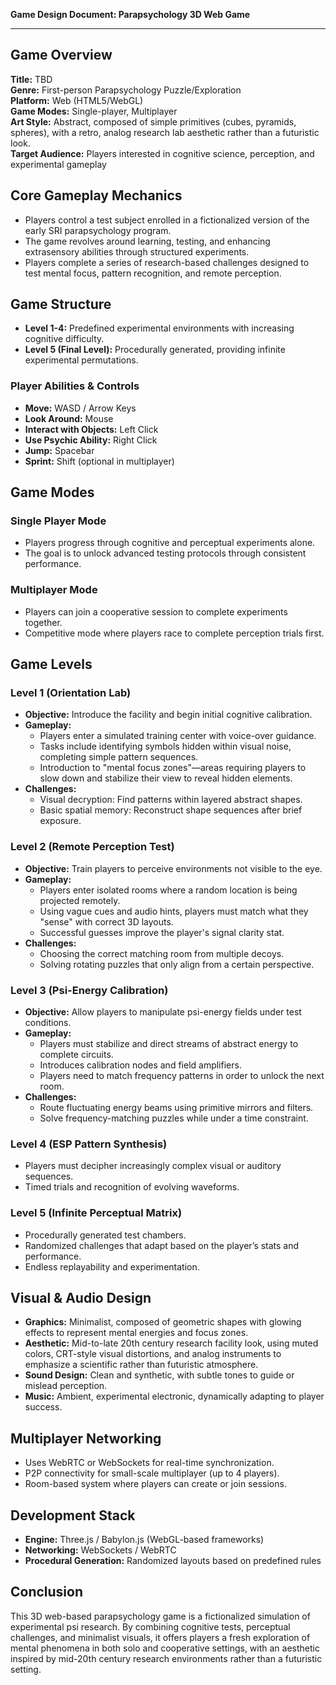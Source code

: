 **Game Design Document: Parapsychology 3D Web Game**

---

## **Game Overview**
**Title:** TBD  
**Genre:** First-person Parapsychology Puzzle/Exploration  
**Platform:** Web (HTML5/WebGL)  
**Game Modes:** Single-player, Multiplayer  
**Art Style:** Abstract, composed of simple primitives (cubes, pyramids, spheres), with a retro, analog research lab aesthetic rather than a futuristic look.  
**Target Audience:** Players interested in cognitive science, perception, and experimental gameplay

## **Core Gameplay Mechanics**
- Players control a test subject enrolled in a fictionalized version of the early SRI parapsychology program.
- The game revolves around learning, testing, and enhancing extrasensory abilities through structured experiments.
- Players complete a series of research-based challenges designed to test mental focus, pattern recognition, and remote perception.

## **Game Structure**
- **Level 1-4:** Predefined experimental environments with increasing cognitive difficulty.
- **Level 5 (Final Level):** Procedurally generated, providing infinite experimental permutations.

### **Player Abilities & Controls**
- **Move:** WASD / Arrow Keys
- **Look Around:** Mouse
- **Interact with Objects:** Left Click
- **Use Psychic Ability:** Right Click
- **Jump:** Spacebar
- **Sprint:** Shift (optional in multiplayer)

## **Game Modes**
### **Single Player Mode**
- Players progress through cognitive and perceptual experiments alone.
- The goal is to unlock advanced testing protocols through consistent performance.

### **Multiplayer Mode**
- Players can join a cooperative session to complete experiments together.
- Competitive mode where players race to complete perception trials first.

## **Game Levels**
### **Level 1 (Orientation Lab)**
- **Objective:** Introduce the facility and begin initial cognitive calibration.
- **Gameplay:**
  - Players enter a simulated training center with voice-over guidance.
  - Tasks include identifying symbols hidden within visual noise, completing simple pattern sequences.
  - Introduction to "mental focus zones"—areas requiring players to slow down and stabilize their view to reveal hidden elements.
- **Challenges:**
  - Visual decryption: Find patterns within layered abstract shapes.
  - Basic spatial memory: Reconstruct shape sequences after brief exposure.

### **Level 2 (Remote Perception Test)**
- **Objective:** Train players to perceive environments not visible to the eye.
- **Gameplay:**
  - Players enter isolated rooms where a random location is being projected remotely.
  - Using vague cues and audio hints, players must match what they "sense" with correct 3D layouts.
  - Successful guesses improve the player's signal clarity stat.
- **Challenges:**
  - Choosing the correct matching room from multiple decoys.
  - Solving rotating puzzles that only align from a certain perspective.

### **Level 3 (Psi-Energy Calibration)**
- **Objective:** Allow players to manipulate psi-energy fields under test conditions.
- **Gameplay:**
  - Players must stabilize and direct streams of abstract energy to complete circuits.
  - Introduces calibration nodes and field amplifiers.
  - Players need to match frequency patterns in order to unlock the next room.
- **Challenges:**
  - Route fluctuating energy beams using primitive mirrors and filters.
  - Solve frequency-matching puzzles while under a time constraint.

### **Level 4 (ESP Pattern Synthesis)**
- Players must decipher increasingly complex visual or auditory sequences.
- Timed trials and recognition of evolving waveforms.

### **Level 5 (Infinite Perceptual Matrix)**
- Procedurally generated test chambers.
- Randomized challenges that adapt based on the player’s stats and performance.
- Endless replayability and experimentation.

## **Visual & Audio Design**
- **Graphics:** Minimalist, composed of geometric shapes with glowing effects to represent mental energies and focus zones.
- **Aesthetic:** Mid-to-late 20th century research facility look, using muted colors, CRT-style visual distortions, and analog instruments to emphasize a scientific rather than futuristic atmosphere.
- **Sound Design:** Clean and synthetic, with subtle tones to guide or mislead perception.
- **Music:** Ambient, experimental electronic, dynamically adapting to player success.

## **Multiplayer Networking**
- Uses WebRTC or WebSockets for real-time synchronization.
- P2P connectivity for small-scale multiplayer (up to 4 players).
- Room-based system where players can create or join sessions.

## **Development Stack**
- **Engine:** Three.js / Babylon.js (WebGL-based frameworks)
- **Networking:** WebSockets / WebRTC
- **Procedural Generation:** Randomized layouts based on predefined rules

## **Conclusion**
This 3D web-based parapsychology game is a fictionalized simulation of experimental psi research. By combining cognitive tests, perceptual challenges, and minimalist visuals, it offers players a fresh exploration of mental phenomena in both solo and cooperative settings, with an aesthetic inspired by mid-20th century research environments rather than a futuristic setting.

